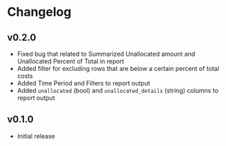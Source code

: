 # Changelog

## v0.2.0

- Fixed bug that related to Summarized Unallocated amount and Unallocated Percent of Total in report
- Added filter for excluding rows that are below a certain percent of total costs
- Added Time Period and Filters to report output
- Added `unallocated` (bool) and `unallocated_details` (string) columns to report output

## v0.1.0

- Initial release
